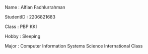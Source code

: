 Name       : Alfian Fadhlurrahman

StudentID  : 2206821683

Class      : PBP KKI

Hobby      : Sleeping

Major      : Computer Information Systems Science International Class